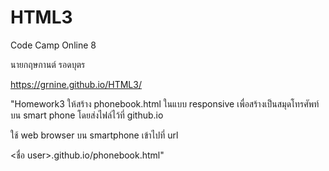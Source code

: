 # HTML3
Code Camp Online 8

นายกฤษกานต์ รอดบุตร

https://grnine.github.io/HTML3/

"Homework3
ให้สร้าง phonebook.html ในแบบ responsive 
เพื่อสร้างเป็นสมุดโทรศัพท์บน smart phone
โดยส่งไฟล์ไว้ที่ github.io

ใช้ web browser บน smartphone เข้าไปที่  url

<ชื่อ user>.github.io/phonebook.html"